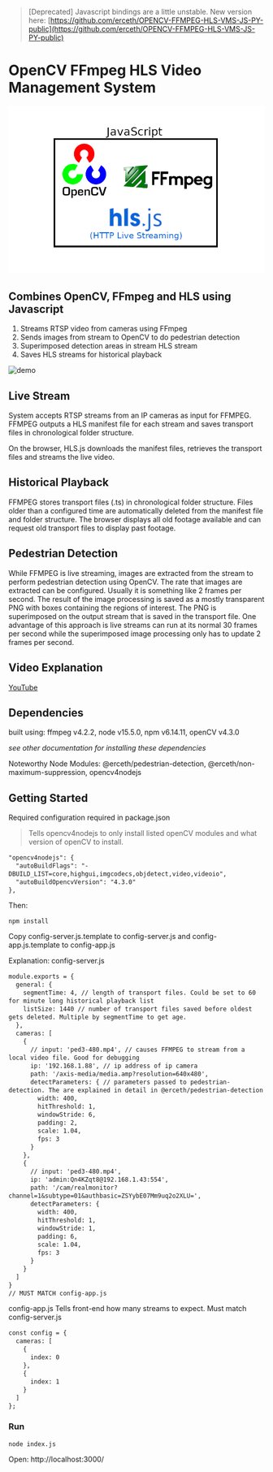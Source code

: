 > [Deprecated] Javascript bindings are a little unstable. New version here: [https://github.com/erceth/OPENCV-FFMPEG-HLS-VMS-JS-PY-public](https://github.com/erceth/OPENCV-FFMPEG-HLS-VMS-JS-PY-public)
# OpenCV FFmpeg HLS Video Management System
![opencv ffmpeg HLS all wrapped together using Javascript](./opencv-ffmpeg-hls.png)

## Combines OpenCV, FFmpeg and HLS using Javascript

1. Streams RTSP video from cameras using FFmpeg
1. Sends images from stream to OpenCV to do pedestrian detection
1. Superimposed detection areas in stream HLS stream
1. Saves HLS streams for historical playback

![demo](./demo.gif)

## Live Stream
System accepts RTSP streams from an IP cameras as input for FFMPEG. FFMPEG outputs a HLS manifest file for each stream and saves transport files in chronological folder structure.

On the browser, HLS.js downloads the manifest files, retrieves the transport files and streams the live video.

## Historical Playback
FFMPEG stores transport files (.ts) in chronological folder structure. Files older than a configured time are automatically deleted from the manifest file and folder structure. The browser displays all old footage available and can request old transport files to display past footage.

## Pedestrian Detection
While FFMPEG is live streaming, images are extracted from the stream to perform pedestrian detection using OpenCV. The rate that images are extracted can be configured. Usually it is something like 2 frames per second. The result of the image processing is saved as a mostly transparent PNG with boxes containing the regions of interest. The PNG is superimposed on the output stream that is saved in the transport file. One advantage of this approach is live streams can run at its normal 30 frames per second while the superimposed image processing only has to update 2 frames per second.

## Video Explanation
[YouTube](https://youtu.be/QGhwtXW9Zas)

## Dependencies

built using:
ffmpeg v4.2.2,
node v15.5.0,
npm v6.14.11,
openCV v4.3.0

*see other documentation for installing these dependencies*

Noteworthy Node Modules:
@erceth/pedestrian-detection,
@erceth/non-maximum-suppression,
opencv4nodejs


## Getting Started
Required configuration required in package.json
>  Tells opencv4nodejs to only install listed openCV modules and what version of openCV to install.
```
"opencv4nodejs": {
  "autoBuildFlags": "-DBUILD_LIST=core,highgui,imgcodecs,objdetect,video,videoio",
  "autoBuildOpencvVersion": "4.3.0"
},
```

Then:
```
npm install
```

Copy config-server.js.template to config-server.js and config-app.js.template to config-app.js

Explanation:
config-server.js
```
module.exports = {
  general: {
    segmentTime: 4, // length of transport files. Could be set to 60 for minute long historical playback list
    listSize: 1440 // number of transport files saved before oldest gets deleted. Multiple by segmentTime to get age.
  },
  cameras: [
    {
      // input: 'ped3-480.mp4', // causes FFMPEG to stream from a local video file. Good for debugging
      ip: '192.168.1.88', // ip address of ip camera
      path: '/axis-media/media.amp?resolution=640x480', 
      detectParameters: { // parameters passed to pedestrian-detection. The are explained in detail in @erceth/pedestrian-detection 
        width: 400,
        hitThreshold: 1, 
        windowStride: 6,
        padding: 2,
        scale: 1.04,
        fps: 3
      }
    },
    {
      // input: 'ped3-480.mp4',
      ip: 'admin:Qn4KZqt8@192.168.1.43:554',
      path: '/cam/realmonitor?channel=1&subtype=01&authbasic=ZSYybE07Mm9uq2o2XLU=',
      detectParameters: {
        width: 400,
        hitThreshold: 1,
        windowStride: 1,
        padding: 6,
        scale: 1.04,
        fps: 3
      }
    }
  ]
}
// MUST MATCH config-app.js
```

config-app.js
Tells front-end how many streams to expect. Must match config-server.js
```
const config = {
  cameras: [
    {
      index: 0
    },
    {
      index: 1
    }
  ]
};
```

### Run
```
node index.js
```

Open: http://localhost:3000/



